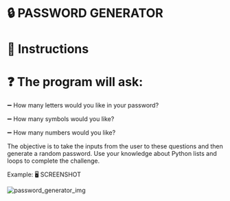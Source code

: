 # :lock: PASSWORD GENERATOR

# 📝 Instructions

# :question: The program will ask:

:heavy_minus_sign: How many letters would you like in your password?

:heavy_minus_sign: How many symbols would you like?

:heavy_minus_sign: How many numbers would you like?

 The objective is to take the inputs from the user to these questions and then generate a random password. Use your knowledge about Python lists and loops to complete the challenge.

Example:
 :desktop_computer: SCREENSHOT 

![password_generator_img](https://user-images.githubusercontent.com/118696796/206564949-df769a17-770c-45dd-8412-48eb013c2ba0.png)
